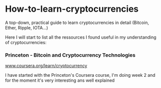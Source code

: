 # How-to-learn-cryptocurrencies
A top-down, practical guide to learn cryptocurrencies in detail (Bitcoin, Ether, Ripple, IOTA...)

Here I will start to list all the ressources I found useful in my understanding of cryptocurrencies: 

### Princeton - Bitcoin and Cryptocurrency Technologies 
www.coursera.org/learn/cryptocurrency

I have started with the Princeton's Coursera course, I'm doing week 2 and for the moment it's very interesting ans well explained

